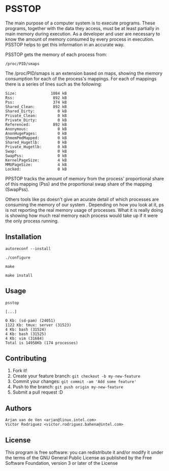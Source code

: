 
# PSSTOP

The main purpose of a computer system is to execute programs. These programs,
together with the data they access, must be at least partially in main memory
during execution. As a developer and user are necessary to know the amount of
memory consumed by every process in execution. PSSTOP helps to get this
information in an accurate way.

PSSTOP gets the memory of each process from:

    /proc/PID/smaps

The /proc/PID/smaps is an extension based on maps, showing the memory
consumption for each of the process's mappings. For each of mappings there
is a series of lines such as the following:

    Size:               1084 kB
    Rss:                 892 kB
    Pss:                 374 kB
    Shared_Clean:        892 kB
    Shared_Dirty:          0 kB
    Private_Clean:         0 kB
    Private_Dirty:         0 kB
    Referenced:          892 kB
    Anonymous:             0 kB
    AnonHugePages:         0 kB
    ShmemPmdMapped:        0 kB
    Shared_Hugetlb:        0 kB
    Private_Hugetlb:       0 kB
    Swap:                  0 kB
    SwapPss:               0 kB
    KernelPageSize:        4 kB
    MMUPageSize:           4 kB
    Locked:                0 kB

PPSTOP tracks the amount of memory from the process' proportional share of this
mapping (Pss) and the proportional swap share of the mapping (SwapPss).

Others tools like ps doesn't give an acurate detail of which processes are
consuming the memory of our system . Depending on how you look at it, ps is not
reporting the real memory usage of processes. What it is really doing is
showing how much real memory each process would take up if it were the only
process running.

## Installation

    autoreconf --install

    ./configure

    make

    make install

## Usage

    psstop

    [...]

    0 Kb: (sd-pam) (24051)
    1122 Kb: tmux: server (31523)
    4 Kb: bash (31524)
    4 Kb: bash (31525)
    4 Kb: vim (31684)
    Total is 14958Kb (174 processes)

## Contributing

1. Fork it!
2. Create your feature branch: `git checkout -b my-new-feature`
3. Commit your changes: `git commit -am 'Add some feature'`
4. Push to the branch: `git push origin my-new-feature`
5. Submit a pull request :D

## Authors

    Arjan van de Ven <arjan@linux.intel.com>
    Victor Rodriguez <victor.rodriguez.bahena@intel.com>

## License

This program is free software: you can redistribute it and/or modify
it under the terms of the GNU General Public License as published by
the Free Software Foundation, version 3 or later of the License

